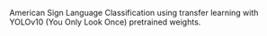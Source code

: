 American Sign Language Classification using transfer learning with YOLOv10 (You Only Look Once) pretrained weights.
